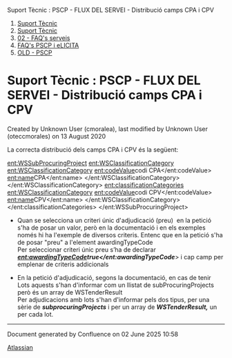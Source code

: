 Suport Tècnic : PSCP - FLUX DEL SERVEI - Distribució camps CPA i CPV  

1.  [Suport Tècnic](index.html)
2.  [Suport Tècnic](13893782.html)
3.  [02 - FAQ's serveis](26313393.html)
4.  [FAQ's PSCP i eLICITA](28705587.html)
5.  [OLD - PSCP](OLD---PSCP_93356826.html)

Suport Tècnic : PSCP - FLUX DEL SERVEI - Distribució camps CPA i CPV
====================================================================

Created by Unknown User (cmoralea), last modified by Unknown User (oteccmorales) on 13 August 2020

La correcta distribució dels camps CPA i CPV és la següent:

<ent:WSSubProcuringProject>
<ent:WSClassificationCategory>
<ent:WSClassificationCategory>
<ent:codeValue>codi CPA</ent:codeValue>
<ent:name>CPA</ent:name>
</ent:WSClassificationCategory>
</ent:WSClassificationCategory>
<ent:classificationCategories>
<ent:WSClassificationCategory>
<ent:codeValue>codi CPV</ent:codeValue>
<ent:name>CPV</ent:name>
</ent:WSClassificationCategory>
</ent:classificationCategories>
</ent:WSSubProcuringProject>

  

*   Quan se selecciona un criteri únic d'adjudicació (preu)  en la petició s'ha de posar un valor, però en la documentació i en els exemples només hi ha l'exemple de diversos criteris. Entenc que en la petició s'ha de posar "preu" a l'element awardingTypeCode  
    Per seleccionar criteri únic preu s’ha de declarar **_<ent:awardingTypeCode>true</ent:awardingTypeCode_**\> i cap camp per emplenar de criteris addicionals
    
*   En la petició d'adjudicació, segons la documentació, en cas de tenir Lots aquests s'han d'informar com un llistat de subProcuringProjects però és un array de WSTenderResult  
    Per adjudicacions amb lots s'han d'informar pels dos tipus, per una sèrie de **_subprocuringProjects_** i per un array de _**WSTenderResult,**_ un per cada lot.

  
  

------

Document generated by Confluence on 02 June 2025 10:58

[Atlassian](http://www.atlassian.com/)